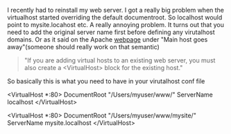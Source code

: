 I recently had to reinstall my web server. I got a really big problem when the virtualhost started overriding the default documentroot. So localhost would point to mysite.locahost etc. A really annoying problem. It turns out that you need to add the original server name first before defining any virutalhost domains. Or as it said on the Apache <a href="http://httpd.apache.org/docs/2.2/vhosts/name-based.html">webpage</a> under "Main host goes away"(someone should really work on that semantic)
<blockquote>"If you are adding virtual hosts to an existing web server, you must also create a &lt;VirtualHost&gt; block for the existing host."</blockquote>
So basically this is what you need to have in your virutalhost conf file

&lt;VirtualHost *:80&gt;
DocumentRoot "/Users/myuser/www/"
ServerName localhost
&lt;/VirtualHost&gt;

&lt;VirtualHost *:80&gt;
DocumentRoot "/Users/myuser/www/mysite/"
ServerName mysite.localhost
&lt;/VirtualHost&gt;
